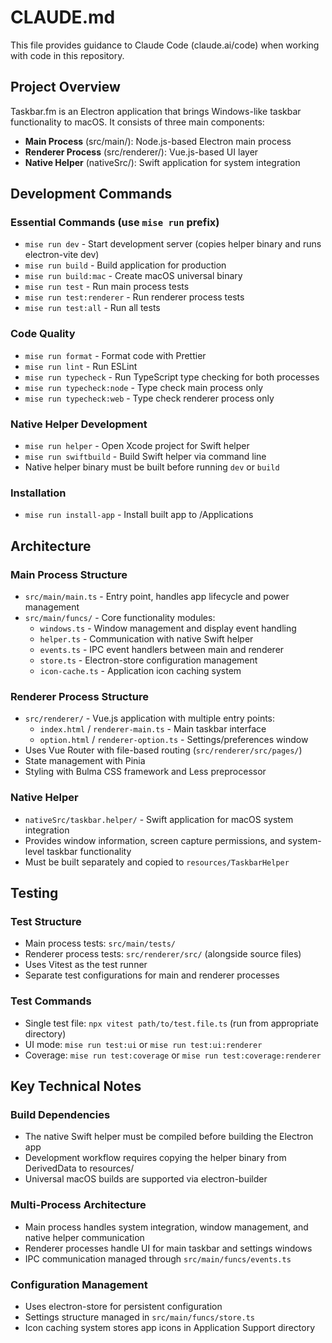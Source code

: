 # CLAUDE.md

This file provides guidance to Claude Code (claude.ai/code) when working with code in this repository.

## Project Overview
Taskbar.fm is an Electron application that brings Windows-like taskbar functionality to macOS. It consists of three main components:
- **Main Process** (src/main/): Node.js-based Electron main process
- **Renderer Process** (src/renderer/): Vue.js-based UI layer  
- **Native Helper** (nativeSrc/): Swift application for system integration

## Development Commands

### Essential Commands (use `mise run` prefix)
- `mise run dev` - Start development server (copies helper binary and runs electron-vite dev)
- `mise run build` - Build application for production
- `mise run build:mac` - Create macOS universal binary
- `mise run test` - Run main process tests
- `mise run test:renderer` - Run renderer process tests
- `mise run test:all` - Run all tests

### Code Quality
- `mise run format` - Format code with Prettier
- `mise run lint` - Run ESLint
- `mise run typecheck` - Run TypeScript type checking for both processes
- `mise run typecheck:node` - Type check main process only
- `mise run typecheck:web` - Type check renderer process only

### Native Helper Development
- `mise run helper` - Open Xcode project for Swift helper
- `mise run swiftbuild` - Build Swift helper via command line
- Native helper binary must be built before running `dev` or `build`

### Installation
- `mise run install-app` - Install built app to /Applications

## Architecture

### Main Process Structure
- `src/main/main.ts` - Entry point, handles app lifecycle and power management
- `src/main/funcs/` - Core functionality modules:
  - `windows.ts` - Window management and display event handling
  - `helper.ts` - Communication with native Swift helper
  - `events.ts` - IPC event handlers between main and renderer
  - `store.ts` - Electron-store configuration management
  - `icon-cache.ts` - Application icon caching system

### Renderer Process Structure  
- `src/renderer/` - Vue.js application with multiple entry points:
  - `index.html` / `renderer-main.ts` - Main taskbar interface
  - `option.html` / `renderer-option.ts` - Settings/preferences window
- Uses Vue Router with file-based routing (`src/renderer/src/pages/`)
- State management with Pinia
- Styling with Bulma CSS framework and Less preprocessor

### Native Helper
- `nativeSrc/taskbar.helper/` - Swift application for macOS system integration
- Provides window information, screen capture permissions, and system-level taskbar functionality
- Must be built separately and copied to `resources/TaskbarHelper`

## Testing

### Test Structure
- Main process tests: `src/main/tests/`
- Renderer process tests: `src/renderer/src/` (alongside source files)
- Uses Vitest as the test runner
- Separate test configurations for main and renderer processes

### Test Commands
- Single test file: `npx vitest path/to/test.file.ts` (run from appropriate directory)
- UI mode: `mise run test:ui` or `mise run test:ui:renderer`
- Coverage: `mise run test:coverage` or `mise run test:coverage:renderer`

## Key Technical Notes

### Build Dependencies
- The native Swift helper must be compiled before building the Electron app
- Development workflow requires copying the helper binary from DerivedData to resources/
- Universal macOS builds are supported via electron-builder

### Multi-Process Architecture
- Main process handles system integration, window management, and native helper communication
- Renderer processes handle UI for main taskbar and settings windows
- IPC communication managed through `src/main/funcs/events.ts`

### Configuration Management
- Uses electron-store for persistent configuration
- Settings structure managed in `src/main/funcs/store.ts`
- Icon caching system stores app icons in Application Support directory